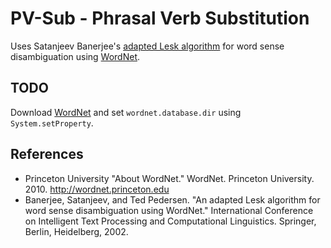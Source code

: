 PV-Sub - Phrasal Verb Substitution
==================================

Uses Satanjeev Banerjee's [adapted Lesk algorithm](http://www.d.umn.edu/~tpederse/Pubs/banerjee.pdf "\"Adapting the Lesk Algorithm for Word Sense Disambiguation to WordNet\"") for word sense disambiguation using [WordNet](https://wordnet.princeton.edu/ "WordNet®").

TODO
----
Download [WordNet](https://wordnet.princeton.edu/wordnet/download/ "WordNet®") and set `wordnet.database.dir` using `System.setProperty`.

References
----------
* Princeton University "About WordNet." WordNet. Princeton University. 2010. http://wordnet.princeton.edu
* Banerjee, Satanjeev, and Ted Pedersen. "An adapted Lesk algorithm for word sense disambiguation using WordNet." International Conference on Intelligent Text Processing and Computational Linguistics. Springer, Berlin, Heidelberg, 2002.
